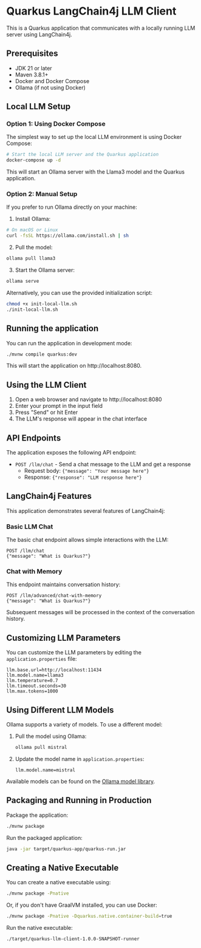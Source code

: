 # Quarkus LangChain4j LLM Client

This is a Quarkus application that communicates with a locally running LLM server using LangChain4j.

## Prerequisites

- JDK 21 or later
- Maven 3.8.1+
- Docker and Docker Compose
- Ollama (if not using Docker)

## Local LLM Setup

### Option 1: Using Docker Compose

The simplest way to set up the local LLM environment is using Docker Compose:

```bash
# Start the local LLM server and the Quarkus application
docker-compose up -d
```

This will start an Ollama server with the Llama3 model and the Quarkus application.

### Option 2: Manual Setup

If you prefer to run Ollama directly on your machine:

1. Install Ollama:
```bash
# On macOS or Linux
curl -fsSL https://ollama.com/install.sh | sh
```

2. Pull the model:
```bash
ollama pull llama3
```

3. Start the Ollama server:
```bash
ollama serve
```

Alternatively, you can use the provided initialization script:

```bash
chmod +x init-local-llm.sh
./init-local-llm.sh
```

## Running the application

You can run the application in development mode:

```bash
./mvnw compile quarkus:dev
```

This will start the application on http://localhost:8080.

## Using the LLM Client

1. Open a web browser and navigate to http://localhost:8080
2. Enter your prompt in the input field
3. Press "Send" or hit Enter
4. The LLM's response will appear in the chat interface

## API Endpoints

The application exposes the following API endpoint:

- `POST /llm/chat` - Send a chat message to the LLM and get a response
    - Request body: `{"message": "Your message here"}`
    - Response: `{"response": "LLM response here"}`

## LangChain4j Features

This application demonstrates several features of LangChain4j:

### Basic LLM Chat

The basic chat endpoint allows simple interactions with the LLM:

```
POST /llm/chat
{"message": "What is Quarkus?"}
```

### Chat with Memory

This endpoint maintains conversation history:

```
POST /llm/advanced/chat-with-memory
{"message": "What is Quarkus?"}
```

Subsequent messages will be processed in the context of the conversation history.

## Customizing LLM Parameters

You can customize the LLM parameters by editing the `application.properties` file:

```
llm.base.url=http://localhost:11434
llm.model.name=llama3
llm.temperature=0.7
llm.timeout.seconds=30
llm.max.tokens=1000
```

## Using Different LLM Models

Ollama supports a variety of models. To use a different model:

1. Pull the model using Ollama:
   ```bash
   ollama pull mistral
   ```

2. Update the model name in `application.properties`:
   ```
   llm.model.name=mistral
   ```

Available models can be found on the [Ollama model library](https://ollama.com/library).

## Packaging and Running in Production

Package the application:

```bash
./mvnw package
```

Run the packaged application:

```bash
java -jar target/quarkus-app/quarkus-run.jar
```

## Creating a Native Executable

You can create a native executable using:

```bash
./mvnw package -Pnative
```

Or, if you don't have GraalVM installed, you can use Docker:

```bash
./mvnw package -Pnative -Dquarkus.native.container-build=true
```

Run the native executable:

```bash
./target/quarkus-llm-client-1.0.0-SNAPSHOT-runner
```
